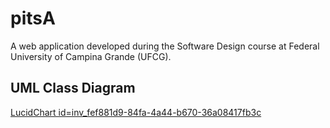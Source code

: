 # pitsA
A web application developed during the Software Design course at Federal University of Campina Grande (UFCG).

## UML Class Diagram

[LucidChart id=inv_fef881d9-84fa-4a44-b670-36a08417fb3c](https://lucid.app/lucidchart/ca60822b-4b02-4a6e-8c92-f38f3fcb63de/edit?viewport_loc=1923%2C320%2C1365%2C1036%2CHWEp-vi-RSFO&invitationId=inv_fef881d9-84fa-4a44-b670-36a08417fb3c)